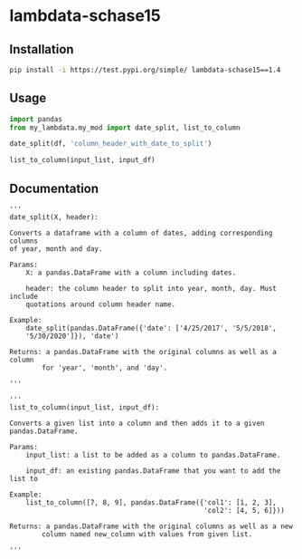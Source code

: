 # lambdata-schase15

## Installation
```sh
pip install -i https://test.pypi.org/simple/ lambdata-schase15==1.4
```

## Usage

```py
import pandas
from my_lambdata.my_mod import date_split, list_to_column

date_split(df, 'column_header_with_date_to_split')

list_to_column(input_list, input_df)

```

## Documentation

    '''
    date_split(X, header):

    Converts a dataframe with a column of dates, adding corresponding columns
    of year, month and day.

    Params:
        X: a pandas.DataFrame with a column including dates.

        header: the column header to split into year, month, day. Must include
        quotations around column header name.

    Example:
        date_split(pandas.DataFrame({'date': ['4/25/2017', '5/5/2018',
        '5/30/2020']}), 'date')

    Returns: a pandas.DataFrame with the original columns as well as a column
            for 'year', 'month', and 'day'.

    '''

    '''
    list_to_column(input_list, input_df):

    Converts a given list into a column and then adds it to a given
    pandas.DataFrame.

    Params:
        input_list: a list to be added as a column to pandas.DataFrame.

        input_df: an existing pandas.DataFrame that you want to add the list to

    Example:
        list_to_column([7, 8, 9], pandas.DataFrame({'col1': [1, 2, 3],
                                                    'col2': [4, 5, 6]}))

    Returns: a pandas.DataFrame with the original columns as well as a new
            column named new_column with values from given list.

    '''